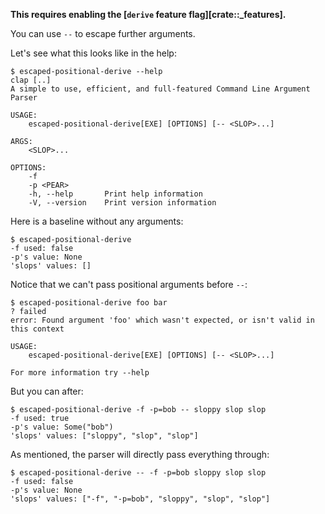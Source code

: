 **This requires enabling the [`derive` feature flag][crate::_features].**

You can use `--` to escape further arguments.

Let's see what this looks like in the help:
```console
$ escaped-positional-derive --help
clap [..]
A simple to use, efficient, and full-featured Command Line Argument Parser

USAGE:
    escaped-positional-derive[EXE] [OPTIONS] [-- <SLOP>...]

ARGS:
    <SLOP>...    

OPTIONS:
    -f               
    -p <PEAR>        
    -h, --help       Print help information
    -V, --version    Print version information

```

Here is a baseline without any arguments:
```console
$ escaped-positional-derive
-f used: false
-p's value: None
'slops' values: []

```

Notice that we can't pass positional arguments before `--`:
```console
$ escaped-positional-derive foo bar
? failed
error: Found argument 'foo' which wasn't expected, or isn't valid in this context

USAGE:
    escaped-positional-derive[EXE] [OPTIONS] [-- <SLOP>...]

For more information try --help

```

But you can after:
```console
$ escaped-positional-derive -f -p=bob -- sloppy slop slop
-f used: true
-p's value: Some("bob")
'slops' values: ["sloppy", "slop", "slop"]

```

As mentioned, the parser will directly pass everything through:
```console
$ escaped-positional-derive -- -f -p=bob sloppy slop slop
-f used: false
-p's value: None
'slops' values: ["-f", "-p=bob", "sloppy", "slop", "slop"]

```
